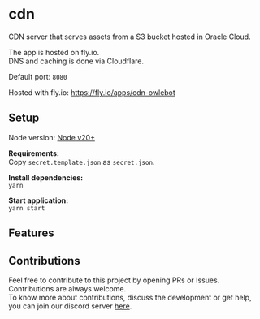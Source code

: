# cdn

CDN server that serves assets from a S3 bucket hosted in Oracle Cloud.  

The app is hosted on fly.io.  
DNS and caching is done via Cloudflare.  

Default port: `8080`  

Hosted with fly.io: https://fly.io/apps/cdn-owlebot

## Setup

Node version: [Node v20+](https://nodejs.org/en/download/)

**Requirements:**  
Copy `secret.template.json` as `secret.json`.  

**Install dependencies:**  
`yarn`  

**Start application:**  
`yarn start`  

## Features

## Contributions

Feel free to contribute to this project by opening PRs or Issues. Contributions are always welcome.  
To know more about contributions, discuss the development or get help, you can join our discord server [here](discord.com).  
